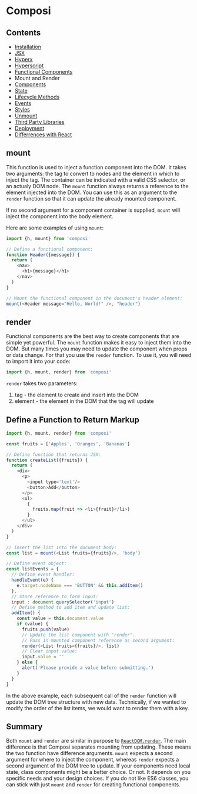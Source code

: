 Composi
=======

Contents
--------
- [Installation](../README.md)
- [JSX](./jsx.md)
- [Hyperx](./hyperx.md)
- [Hyperscript](./hyperscript.md)
- [Functional Components](./functional-components.md)
- Mount and Render
- [Components](./components.md)
- [State](./state.md)
- [Lifecycle Methods](./lifecycle.md)
- [Events](./events.md)
- [Styles](./styles.md)
- [Unmount](./unmount.md)
- [Third Party Libraries](./third-party.md)
- [Deployment](./deployment.md)
- [Differrences with React](./composi-react.md)

mount
-----

This function is used to inject a function component into the DOM. It takes two arguments: the tag to convert to nodes and the element in which to inject the tag. The container can be indicated with a valid CSS selector, or an actualy DOM node. The `mount` function always returns a reference to the element injected into the DOM. You can use this as an argument to the `render` function so that it can update the already mounted component.

If no second argument for a component container is supplied, `mount` will inject the component into the body element.

Here are some examples of using `mount`:

```javascript
import {h, mount} from 'composi'

// Define a functional component:
function Header({message}) {
  return (
    <nav>
      <h1>{message}</h1>
    </nav>
  )
}

// Mount the functional component in the document's header element:
mount(<Header message="Hello, World!" />, "header")
```

render
------

Functional components are the best way to create components that are simple yet powerful. The `mount` function makes it easy to inject them into the DOM. But many times you may need to update the component when props or data change. For that you use the `render` function. To use it, you will need to import it into your code:

```javascript
import {h, mount, render} from 'composi'

```
`render` takes two parameters:

1. tag - the element to create and insert into the DOM
2. element - the element in the DOM that the tag will update 

Define a Function to Return Markup
----------------------------------

```javascript
import {h, mount, render} from 'composi'

const fruits = ['Apples', 'Oranges', 'Bananas']

// Define function that returns JSX:
function createList({fruits}) {
  return (
    <div>
      <p>
        <input type='text'/>
        <button>Add</button>
      </p>
      <ul>
        {
          fruits.map(fruit => <li>{fruit}</li>)
        }
      </ul>
    </div>
  )
}

// Insert the list into the document body:
const list = mount(<List fruits={fruits}/>, 'body')

// Define event object:
const listEvents = {
  // Define event handler:
  handleEvent(e) {
    e.target.nodeName === 'BUTTON' && this.addItem()
  },
  // Store reference to form input:
  input : document.querySelector('input')
  // Define method to add item and update list:
  addItem() {
    const value = this.document.value
    if (value) {
      fruits.push(value)
      // Update the list component with "render".
      // Pass in mounted component reference as second argument:
      render(<List fruits={fruits}/>, list)
      // Clear input value:
      input.value = ''
    } else {
      alert('Please provide a value before submitting.')
    }
  }
}
```

In the above example, each subsequent call of the `render` function will update the DOM tree structure with new data. Technically, if we wanted to modify the order of the list items, we would want to render them with a key.


Summary
-------

Both `mount` and `render` are similar in purpose to [`ReactDOM.render`](https://facebook.github.io/react/docs/react-dom.html#render). The main difference is that Composi separates mounting from updating. These means the two function have difference arguments. `mount` expects a second argument for where to inject the component, whereas `render` expects a second argument of the DOM tree to update. If your components need local state, class components might be a better choice. Or not. It depends on you specific needs and your design choices. If you do not like ES6 classes, you can stick with just `mount` and `render` for creating functional components.